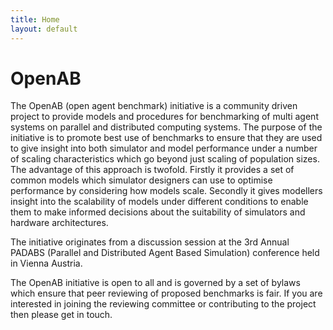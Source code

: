 ```yaml
---
title: Home
layout: default
---
```


# OpenAB

The OpenAB (open agent benchmark) initiative is a community driven project to provide models and procedures for benchmarking of multi agent systems on parallel and distributed computing systems. The purpose of the initiative is to promote best use of benchmarks to ensure that they are used to give insight into both simulator and model performance under a number of scaling characteristics which go beyond just scaling of population sizes. The advantage of this approach is twofold. Firstly it provides a set of common models which simulator designers can use to optimise performance by considering how models scale. Secondly it gives modellers insight into the scalability of models under different conditions to enable them to make informed decisions about the suitability of simulators and hardware architectures.

The initiative originates from a discussion session at the 3rd Annual PADABS (Parallel and Distributed Agent Based Simulation) conference held in Vienna Austria. 

The OpenAB initiative is open to all and is governed by a set of bylaws which ensure that peer reviewing of proposed benchmarks is fair. If you are interested in joining the reviewing committee or contributing to the project then please get in touch. 

